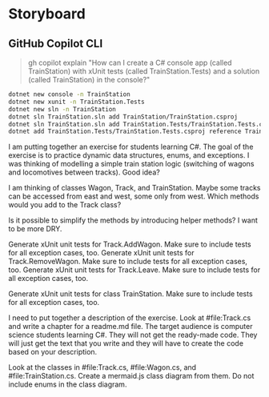 # Storyboard

## GitHub Copilot CLI

> gh copilot explain "How can I create a C# console app (called TrainStation) with xUnit tests (called TrainStation.Tests) and a solution (called TrainStation) in the console?"

```bash
dotnet new console -n TrainStation
dotnet new xunit -n TrainStation.Tests
dotnet new sln -n TrainStation
dotnet sln TrainStation.sln add TrainStation/TrainStation.csproj
dotnet sln TrainStation.sln add TrainStation.Tests/TrainStation.Tests.csproj
dotnet add TrainStation.Tests/TrainStation.Tests.csproj reference TrainStation/TrainStation.csproj
```

I am putting together an exercise for students learning C#. The goal of the exercise is to practice dynamic data structures, enums, and exceptions. I was thinking of modelling a simple train station logic (switching of wagons and locomotives between tracks). Good idea?

I am thinking of classes Wagon, Track, and TrainStation. Maybe some tracks can be accessed from east and west, some only from west. Which methods would you add to the Track class?

Is it possible to simplify the methods by introducing helper methods? I want to be more DRY.

Generate xUnit unit tests for Track.AddWagon. Make sure to include tests for all exception cases, too.
Generate xUnit unit tests for Track.RemoveWagon. Make sure to include tests for all exception cases, too.
Generate xUnit unit tests for Track.Leave. Make sure to include tests for all exception cases, too.

Generate xUnit unit tests for class TrainStation. Make sure to include tests for all exception cases, too.

I need to put together a description of the exercise. Look at #file:Track.cs and write a chapter for a readme.md file. The target audience is computer science students learning C#. They will not get the ready-made code. They will just get the text that you write and they will have to create the code based on your description.

Look at the classes in #file:Track.cs, #file:Wagon.cs, and #file:TrainStation.cs. Create a mermaid.js class diagram from them. Do not include enums in the class diagram.
